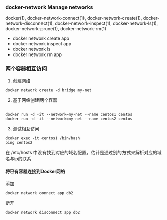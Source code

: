 ### docker-network Manage networks

 docker(1), docker-network-connect(1), docker-network-create(1),
       docker-network-disconnect(1), docker-network-inspect(1), docker-network-ls(1),
       docker-network-prune(1), docker-network-rm(1)


* docker network create app
* docker network inspect app
* docker network ls
* docker network rm app

### 两个容器相互访问

1. 创建网络

```
docker network create -d bridge my-net
```
2. 基于网络创建两个容器

```

docker run -d -it --network=my-net --name centos1 centos
docker run -d -it --network=my-net --name centos2 centos

```
3. 测试相互访问

```
dcoker exec -it centos1 /bin/bash
ping centos2
```

在 /etc/hosts 中没有找到对应的域名配置，估计是通过别的方式来解析对应的域名与ip的联系

#### 将已有容器连接到Docker网络

添加
```
docker network connect app db2
```

断开

```
docker network disconnect app db2
```
